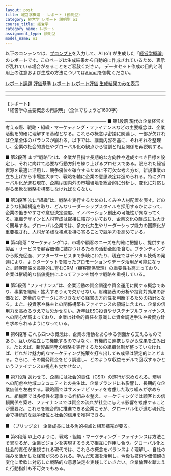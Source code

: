 ```yaml
---
layout: post
title: 経営学概論 - レポート (説明型)
category: 経営学 レポート 説明型 o1
course_title: 経営学
category_name: レポート
assignment_type: 説明型
model_name: o1
---
```


以下のコンテンツは、[プロンプト](https://github.com/takedatoshiyuki/synthetic_assignments/tree/main/generated/経営学/o1/prompt_レポート-説明型.md)を入力して、AI (o1) が生成した「[経営学概論](/contents/経営学/)」のレポートです。このページは生成結果から自動的に作成されているため、表示が乱れている場合があることをご容赦ください。
データセット作成の目的と利用上の注意および生成の方法については[About](/About)を御覧ください。

[レポート課題](../レポート課題-説明型)
[評価基準](../評価基準-説明型)
[レポート](../レポート-説明型)
[レポート評価](../レポート評価-説明型)
[生成結果のみを表示](https://github.com/takedatoshiyuki/synthetic_assignments/tree/main/generated/経営学/o1/レポート-説明型.md)
  

***
***
  
【レポート】  
「経営学の主要概念の再説明」（全体でちょうど1600字）

────────────────────────────────
■ 第1段落
現代の企業経営を考える際、戦略・組織・マーケティング・ファイナンスなどの主要概念は、企業活動を的確に理解する基礎となる。これらの概念は密接に関連し、一部が欠ければ企業全体のバランスが崩れる。以下では、講義内容を基に、それぞれを整理し、企業の社会的責任やグローバル化の観点から役割と相互関係を再説明する。

■ 第2段落
まず“戦略”とは、企業が目指す長期的な方向性や達成すべき目標を設定し、それに向けて必要な行動方針を練り上げるプロセスである。限られた経営資源を最適に活用し、競争優位を確立するために不可欠な考え方だ。新規事業の立ち上げから市場拡大まで、戦略を軸に企業の意思決定は進められる。特にグローバル化が進む現在、企業は国内外の市場環境を総合的に分析し、変化に対応し得る柔軟な戦略を構築しなければならない。

■ 第3段落
次に“組織”は、戦略を実行するためのしくみや人材配置を表す。どのような組織構造を取り、どんなリーダーシップスタイルを採用するかによって、企業の働きやすさや意思決定速度、イノベーション創出の可能性が異なってくる。組織デザインと人材育成は密接に結びついており、企業文化の醸成にも大きく関与する。グローバル企業では、多文化共生やリーダーシップ能力の国際化が重要視され、人材が多様な視点を持ち寄ることで競争力を高めている。

■ 第4段落
“マーケティング”は、市場や顧客のニーズを的確に把握し、提供する製品・サービスを顧客価値に結びつけるための活動全般を含む。ブランディングから販売促進、アフターサービスまで多岐にわたり、現在ではデジタル技術の発達により、よりターゲットを絞ったプロモーションやデータ活用が可能になった。顧客関係を長期的に育むCRM（顧客関係管理）の重要性も高まっており、企業は継続的な価値提供によってファンを増やす戦略を重視している。

■ 第5段落
“ファイナンス”は、企業活動の資金調達や資金運用に関する概念であり、事業を継続・拡大するうえで欠かせない。財務諸表の分析や投資対効果の評価など、定量的なデータに基づきながら経営の方向性を判断するための指針となる。また、投資家や株主との関係構築もファイナンスの領域に含まれ、企業の信用力を高めるうえでも欠かせない。近年はESG投資やサステナブルファイナンスへの関心が高まっており、企業は社会的責任を意識した資金調達手法や投資方針を求められるようになっている。

■ 第6段落
これら四つの概念は、企業の活動をあらゆる側面から支えるものであり、互いが独立して機能するのではなく、有機的に連携しながら成果を生み出す。たとえば、新製品開発の戦略を実行するための組織体制が整っていなければ、どれだけ魅力的なマーケティング施策を打ち出しても成果は限定的にとどまる。さらに、その開発資金をどう調達し、どのような収益モデルで回収するかというファイナンスの視点も欠かせない。

■ 第7段落
あわせて、企業には社会的責任（CSR）の遂行が求められる。環境への配慮や地域コミュニティとの共生は、企業ブランドにも影響し、長期的な企業価値を左右する。戦略面ではサステナビリティを考慮した取り組みが求められ、組織面では多様性を尊重する枠組みを整え、マーケティングでは顧客との信頼関係を築き、ファイナンスでは資金の流れが社会に与える影響を考慮することが重要だ。これらを統合的に推進できる企業こそが、グローバル化が進む現代社会で持続的な競争優位と社会的信用を獲得できる。

■ （ブリッジ文）
企業成長には多角的視点と相互補完が要る。

■ 第8段落
以上のように、戦略・組織・マーケティング・ファイナンスは方法こそ異なるが、企業ビジョンを実現するうえで相互に作用し合う。グローバル化と社会的責任が重視される現代では、これらの概念をバランスよく理解し、自社の強みを活かした経営が求められる。学んだ知識を活用し、今後も技術や価値観の変化に柔軟に対応した戦略的な意思決定を実践していきたい。企業倫理を踏まえた行動指針も不可欠でもある。
